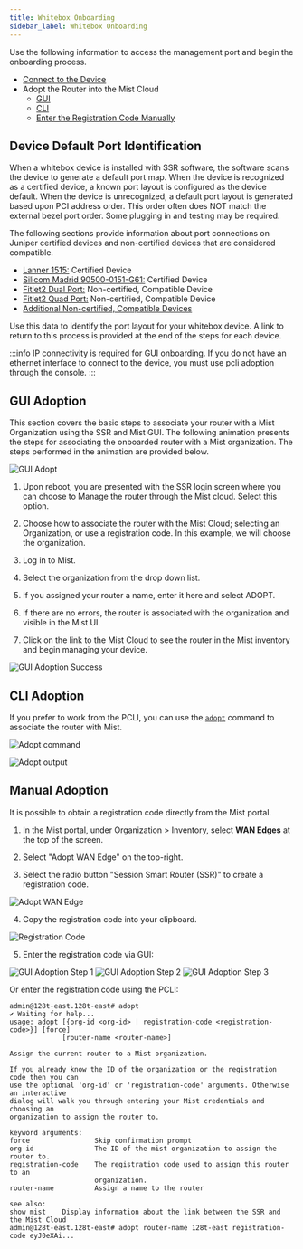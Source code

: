```yaml
---
title: Whitebox Onboarding
sidebar_label: Whitebox Onboarding
---
```


Use the following information to access the management port and begin the onboarding process.

- [Connect to the Device](#device-default-port-identification)
- Adopt the Router into the Mist Cloud
	- [GUI](#gui-adoption)
	- [CLI](#cli-adoption)
	- [Enter the Registration Code Manually](#manual-adoption)

## Device Default Port Identification

When a whitebox device is installed with SSR software, the software scans the device to generate a default port map. When the device is recognized as a certified device, a known port layout is configured as the device default.
When the device is unrecognized, a default port layout is generated based upon PCI address order.
This order often does NOT match the external bezel port order. Some plugging in and testing may be required.

The following sections provide information about port connections on Juniper certified devices and non-certified devices that are considered compatible. 

- [Lanner 1515:](install_onboard_hdware.md#lanner-1515) Certified Device
- [Silicom Madrid 90500-0151-G61:](install_onboard_hdware.md#silicom-madrid-90500-0151-g61) Certified Device
- [Fitlet2 Dual Port:](install_onboard_hdware.md#fitlet2-dual-port) Non-certified, Compatible Device
- [Fitlet2 Quad Port:](install_onboard_hdware.md#fitlet2-quad-port) Non-certified, Compatible Device
- [Additional Non-certified, Compatible Devices](install_onboard_hdware.md#additional-non-certified-compatible)

Use this data to identify the port layout for your whitebox device. A link to return to this process is provided at the end of the steps for each device. 

:::info
IP connectivity is required for GUI onboarding. If you do not have an ethernet interface to connect to the device, you must use pcli adoption through the console.
:::

## GUI Adoption

This section covers the basic steps to associate your router with a Mist Organization using the SSR and Mist GUI. The following animation presents the steps for associating the onboarded router with a Mist organization. The steps performed in the animation are provided below.

![GUI Adopt](/img/gui-adopt.gif)

1. Upon reboot, you are presented with the SSR login screen where you can choose to Manage the router through the Mist cloud. Select this option. 

2. Choose how to associate the router with the Mist Cloud; selecting an Organization, or use a registration code. In this example, we will choose the organization.

3. Log in to Mist.

4. Select the organization from the drop down list.

5. If you assigned your router a name, enter it here and select ADOPT.

6. If there are no errors, the router is associated with the organization and visible in the Mist UI.

7. Click on the link to the Mist Cloud to see the router in the Mist inventory and begin managing your device.

![GUI Adoption Success](/img/gui_adopt_success.png)

## CLI Adoption

If you prefer to work from the PCLI, you can use the [`adopt`](cli_reference.md#adopt) command to associate the router with Mist. 

![Adopt command](/img/adopt_pcli_imagebased1.png)


![Adopt output](/img/adopt_pcli_imagebased2.png)

## Manual Adoption

It is possible to obtain a registration code directly from the Mist portal. 

1. In the Mist portal, under Organization > Inventory, select **WAN Edges** at the top of the screen. 

2. Select "Adopt WAN Edge" on the top-right. 

3. Select the radio button "Session Smart Router (SSR)" to create a registration code.

![Adopt WAN Edge](/img/adopt-wan-edge.png)

4. Copy the registration code into your clipboard.

![Registration Code](/img/adopt-registration-code.png)

5. Enter the registration code via GUI:

![GUI Adoption Step 1](/img/gui-reg-code-adoption-1.png)
![GUI Adoption Step 2](/img/gui-reg-code-adoption-2.png)
![GUI Adoption Step 3](/img/gui-reg-code-adoption-3.png)

Or enter the registration code using the PCLI:

```
admin@128t-east.128t-east# adopt
✔ Waiting for help...
usage: adopt [{org-id <org-id> | registration-code <registration-code>}] [force]
             [router-name <router-name>]

Assign the current router to a Mist organization.

If you already know the ID of the organization or the registration code then you can
use the optional 'org-id' or 'registration-code' arguments. Otherwise an interactive
dialog will walk you through entering your Mist credentials and choosing an
organization to assign the router to.

keyword arguments:
force                Skip confirmation prompt
org-id               The ID of the mist organization to assign the router to.
registration-code    The registration code used to assign this router to an
                     organization.
router-name          Assign a name to the router

see also:
show mist    Display information about the link between the SSR and the Mist Cloud
admin@128t-east.128t-east# adopt router-name 128t-east registration-code eyJ0eXAi...
```

